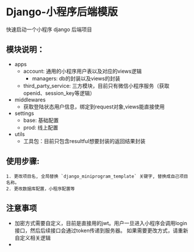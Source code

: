 # Django-小程序后端模版

快速启动一个小程序 django 后端项目

## 模块说明：
- apps
  - account: 通用的小程序用户表以及对应的views逻辑
    - managers: db的封装以及views的封装 
  - third_party_service: 三方模块，目前只有微信小程序服务（获取openid、session_key等逻辑）
- middlewares
  - 获取登陆状态用户信息，绑定到request对象,views能直接使用
- settings
  - base: 基础配置
  - prod: 线上配置
- utils
  - 工具包：目前只包含resultful想要封装的返回结果封装

## 使用步骤:
    1. 更改项目名, 全局替换 `django_miniprogram_template` 关键字, 替换成自己项目名称。   
    2. 更改数据库配置，小程序配置等

## 注意事项
- 加密方式需要自定义，目前是直接用的jwt。用户一旦进入小程序会调用login接口，然后后续接口会通过token传递到服务器。
如果需要更改方式，请重新自定义相关逻辑
- 